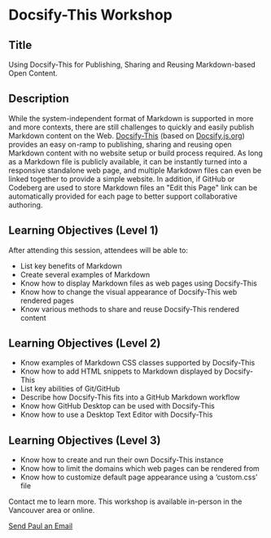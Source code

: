 # Docsify-This Workshop

## Title
Using Docsify-This for Publishing, Sharing and Reusing Markdown-based Open Content. 

## Description
While the system-independent format of Markdown is supported in more and more contexts, there are still challenges to quickly and easily publish Markdown content on the Web. [Docsify-This](https://docsify-this.net) (based on [Docsify.js.org](https://docsify.js.org)) provides an easy on-ramp to publishing, sharing and reusing open Markdown content with no website setup or build process required. As long as a Markdown file is publicly available, it can be instantly turned into a responsive standalone web page, and multiple Markdown files can even be linked together to provide a simple website. In addition, if GitHub or Codeberg are used to store Markdown files an "Edit this Page" link can be automatically provided for each page to better support collaborative authoring.

## Learning Objectives (Level 1)
After attending this session, attendees will be able to:  

* List key benefits of Markdown
* Create several examples of Markdown
* Know how to display Markdown files as web pages using Docsify-This
* Know how to change the visual appearance of Docsify-This web rendered pages
* Know various methods to share and reuse Docsify-This rendered content

## Learning Objectives (Level 2)
* Know examples of Markdown CSS classes supported by Docsify-This
* Know how to add HTML snippets to Markdown displayed by Docsify-This
* List key abilities of Git/GitHub
* Describe how Docsify-This fits into a GitHub Markdown workflow
* Know how GitHub Desktop can be used with Docsify-This
* Know how to use a Desktop Text Editor with Docsify-This

## Learning Objectives (Level 3)
* Know how to create and run their own Docsify-This instance
* Know	how to limit the domains which web pages can be rendered from
* Know how to customize default page appearance using a ‘custom.css’ file

Contact me to learn more. This workshop is available in-person in the Vancouver area or online.

[Send Paul an Email](mailto:paul@hibbittsdesign.org ':class=button')
